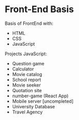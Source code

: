 # Front-End Basis
Basis of FrontEnd with:

- HTML
- CSS
- JavaScript

Projects JavaScript:
- Question game
- Calculator
- Movie catalog
- School report
- Movie seeker
- Quotation site
- number-game (React App)
- Mobile server [uncompleted]
- University Database
- Travel Agency